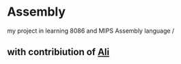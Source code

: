 # Assembly
my project in learning 8086 and MIPS Assembly language /

## with contribiution of [Ali](https://github.com/alibalapour)
